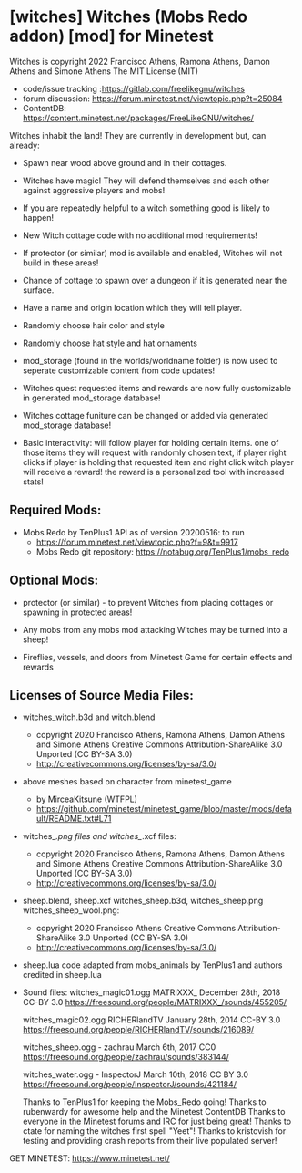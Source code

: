 # [witches] Witches (Mobs Redo addon) [mod] for Minetest 

Witches is copyright 2022 Francisco Athens, Ramona Athens, Damon Athens and Simone Athens
The MIT License (MIT)

* code/issue tracking :https://gitlab.com/freelikegnu/witches
* forum discussion: https://forum.minetest.net/viewtopic.php?t=25084
* ContentDB: https://content.minetest.net/packages/FreeLikeGNU/witches/
  
Witches inhabit the land! They are currently in development but, can already:

* Spawn near wood above ground and in their cottages.
  
* Witches have magic!  They will defend themselves and each other against aggressive players and mobs!
  
* If you are repeatedly helpful to a witch something good is likely to happen!
  
* New Witch cottage code with no additional mod requirements!

* If protector (or similar) mod is available and enabled, Witches will not build in these areas! 
  
* Chance of cottage to spawn over a dungeon if it is generated near the surface.

* Have a name and origin location which they will tell player.

* Randomly choose hair color and style

* Randomly choose hat style and hat ornaments

* mod_storage (found in the worlds/worldname folder) is now used to seperate customizable content from code updates! 

* Witches quest requested items and rewards are now fully customizable in generated mod_storage database!

* Witches cottage funiture can be changed or added via generated mod_storage database!   

* Basic interactivity:
    will follow player for holding certain items.
    one of those items they will request with randomly chosen text, if player right clicks
    if player is holding that requested item and right click witch player will receive a reward!
    the reward is a personalized tool with increased stats!

## Required Mods:
* Mobs Redo by TenPlus1 API as of version 20200516: to run
    * https://forum.minetest.net/viewtopic.php?f=9&t=9917
    * Mobs Redo git repository:  https://notabug.org/TenPlus1/mobs_redo

## Optional Mods:
* protector (or similar) - to prevent Witches from placing cottages or spawning in protected areas! 
  
* Any mobs from any mobs mod attacking Witches may be turned into a sheep!

* Fireflies, vessels, and doors from Minetest Game for certain effects and rewards
  
## Licenses of Source Media Files:
* witches_witch.b3d and witch.blend 
    * copyright 2020 Francisco Athens, Ramona Athens, Damon Athens and Simone Athens
      Creative Commons Attribution-ShareAlike 3.0 Unported (CC BY-SA 3.0)
    * http://creativecommons.org/licenses/by-sa/3.0/

* above meshes based on character from minetest_game
    * by MirceaKitsune (WTFPL)
    * https://github.com/minetest/minetest_game/blob/master/mods/default/README.txt#L71

* witches_*.png files and witches_*.xcf files:
    * copyright 2020 Francisco Athens, Ramona Athens, Damon Athens and Simone Athens
      Creative Commons  Attribution-ShareAlike 3.0 Unported (CC BY-SA 3.0) 
    * http://creativecommons.org/licenses/by-sa/3.0/

* sheep.blend, sheep.xcf witches_sheep.b3d, witches_sheep.png witches_sheep_wool.png:
    * copyright 2020 Francisco Athens
      Creative Commons  Attribution-ShareAlike 3.0 Unported (CC BY-SA 3.0) 
    * http://creativecommons.org/licenses/by-sa/3.0/

* sheep.lua code adapted from mobs_animals by TenPlus1 and authors credited in sheep.lua
  
* Sound files:
    witches_magic01.ogg  MATRIXXX_ December 28th, 2018 CC-BY 3.0
      https://freesound.org/people/MATRIXXX_/sounds/455205/

    witches_magic02.ogg RICHERlandTV January 28th, 2014 CC-BY 3.0
      https://freesound.org/people/RICHERlandTV/sounds/216089/

    witches_sheep.ogg - zachrau March 6th, 2017 CC0
      https://freesound.org/people/zachrau/sounds/383144/
    
    witches_water.ogg - InspectorJ  March 10th, 2018 CC BY 3.0 
      https://freesound.org/people/InspectorJ/sounds/421184/
   
  Thanks to TenPlus1 for keeping the Mobs_Redo going!
  Thanks to rubenwardy for awesome help and the Minetest ContentDB
  Thanks to everyone in the Minetest forums and IRC for just being great!
  Thanks to ctate for naming the witches first spell "Yeet"!
  Thanks to kristovish for testing and providing crash reports from their live populated server!

GET MINETEST: https://www.minetest.net/
